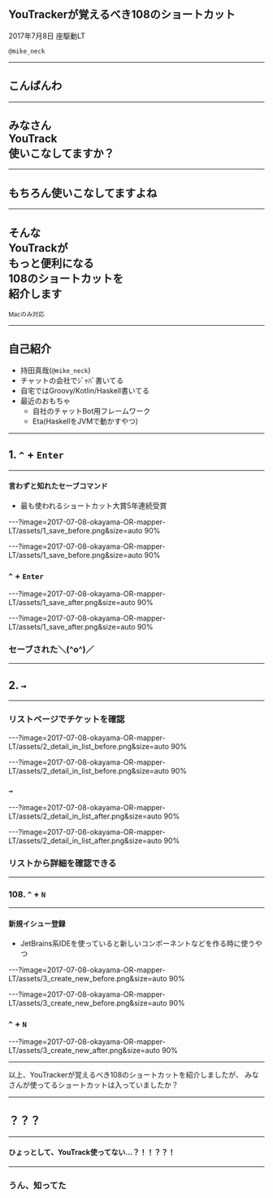 ## YouTrackerが覚えるべき108のショートカット

2017年7月8日 座駆動LT

`@mike_neck`

---

## こんばんわ

---

## みなさん<br/>YouTrack<br/>使いこなしてますか？

---

## もちろん使いこなしてますよね

---

## そんな<br/>YouTrackが<br/>もっと便利になる<br/>108のショートカットを<br/>紹介します

<small>Macのみ対応</small>

---

## 自己紹介

* 持田真哉(`@mike_neck`)
* チャットの会社でｼﾞｬﾊﾞ書いてる
* 自宅ではGroovy/Kotlin/Haskell書いてる
* 最近のおもちゃ
  * 自社のチャットBot用フレームワーク
  * Eta(HaskellをJVMで動かすやつ)

---

## 1. `^` + `Enter`

---

#### 言わずと知れたセーブコマンド

* 最も使われるショートカット大賞5年連続受賞

---?image=2017-07-08-okayama-OR-mapper-LT/assets/1_save_before.png&size=auto 90%

---?image=2017-07-08-okayama-OR-mapper-LT/assets/1_save_before.png&size=auto 90%

### `^` + `Enter`

---?image=2017-07-08-okayama-OR-mapper-LT/assets/1_save_after.png&size=auto 90%

---?image=2017-07-08-okayama-OR-mapper-LT/assets/1_save_after.png&size=auto 90%

### セーブされた＼(^o^)／

---

## 2. `→`

---

### リストページでチケットを確認

---?image=2017-07-08-okayama-OR-mapper-LT/assets/2_detail_in_list_before.png&size=auto 90%

---?image=2017-07-08-okayama-OR-mapper-LT/assets/2_detail_in_list_before.png&size=auto 90%

### `→`

---?image=2017-07-08-okayama-OR-mapper-LT/assets/2_detail_in_list_after.png&size=auto 90%

---?image=2017-07-08-okayama-OR-mapper-LT/assets/2_detail_in_list_after.png&size=auto 90%

### リストから詳細を確認できる

---

### 108. `^` + `N`

---

#### 新規イシュー登録

* JetBrains系IDEを使っていると新しいコンポーネントなどを作る時に使うやつ

---?image=2017-07-08-okayama-OR-mapper-LT/assets/3_create_new_before.png&size=auto 90%

---?image=2017-07-08-okayama-OR-mapper-LT/assets/3_create_new_before.png&size=auto 90%

### `^` + `N`

---?image=2017-07-08-okayama-OR-mapper-LT/assets/3_create_new_after.png&size=auto 90%

---

以上、YouTrackerが覚えるべき108のショートカットを紹介しましたが、
みなさんが使ってるショートカットは入っていましたか？

---

## ？？？

---

#### ひょっとして、YouTrack使ってない…？！！？？！

---

### うん、知ってた
